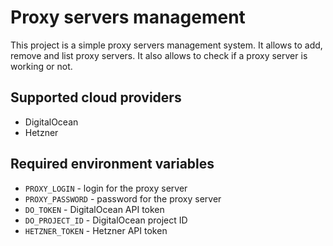 # Proxy servers management

This project is a simple proxy servers management system. It allows to add, remove and list 
proxy servers. It also allows to check if a proxy server is working or not.

## Supported cloud providers
 - DigitalOcean
 - Hetzner


## Required environment variables
 - `PROXY_LOGIN` - login for the proxy server
 - `PROXY_PASSWORD` - password for the proxy server
 - `DO_TOKEN` - DigitalOcean API token
 - `DO_PROJECT_ID` - DigitalOcean project ID
 - `HETZNER_TOKEN` - Hetzner API token
